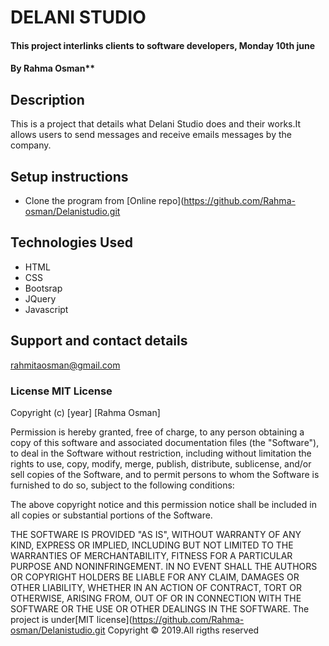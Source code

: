 
# DELANI STUDIO
#### This project interlinks clients to software developers, Monday 10th june
#### By Rahma Osman**

## Description
This is a project that details what Delani Studio does and their works.It allows users to send messages and receive emails messages by the company.

## Setup instructions
* Clone the program from [Online repo](https://github.com/Rahma-osman/Delanistudio.git



## Technologies Used
* HTML
* CSS
* Bootsrap
* JQuery
* Javascript

## Support and contact details
rahmitaosman@gmail.com
### License MIT License

Copyright (c) [year] [Rahma Osman]

Permission is hereby granted, free of charge, to any person obtaining a copy
of this software and associated documentation files (the "Software"), to deal
in the Software without restriction, including without limitation the rights
to use, copy, modify, merge, publish, distribute, sublicense, and/or sell
copies of the Software, and to permit persons to whom the Software is
furnished to do so, subject to the following conditions:

The above copyright notice and this permission notice shall be included in all
copies or substantial portions of the Software.

THE SOFTWARE IS PROVIDED "AS IS", WITHOUT WARRANTY OF ANY KIND, EXPRESS OR
IMPLIED, INCLUDING BUT NOT LIMITED TO THE WARRANTIES OF MERCHANTABILITY,
FITNESS FOR A PARTICULAR PURPOSE AND NONINFRINGEMENT. IN NO EVENT SHALL THE
AUTHORS OR COPYRIGHT HOLDERS BE LIABLE FOR ANY CLAIM, DAMAGES OR OTHER
LIABILITY, WHETHER IN AN ACTION OF CONTRACT, TORT OR OTHERWISE, ARISING FROM,
OUT OF OR IN CONNECTION WITH THE SOFTWARE OR THE USE OR OTHER DEALINGS IN THE
SOFTWARE.
The project is under[MIT license](https://github.com/Rahma-osman/Delanistudio.git
Copyright &copy; 2019.All rigths reserved
